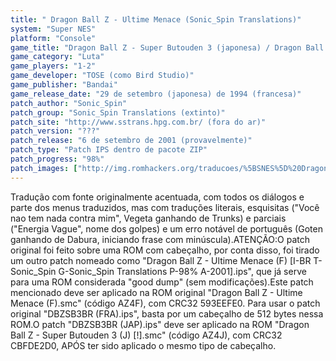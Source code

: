 ```yaml
---
title: " Dragon Ball Z - Ultime Menace (Sonic_Spin Translations)"
system: "Super NES"
platform: "Console"
game_title: "Dragon Ball Z - Super Butouden 3 (japonesa) / Dragon Ball Z - Ultime Menace (francesa)"
game_category: "Luta"
game_players: "1-2"
game_developer: "TOSE (como Bird Studio)"
game_publisher: "Bandai"
game_release_date: "29 de setembro (japonesa) de 1994 (francesa)"
patch_author: "Sonic_Spin"
patch_group: "Sonic_Spin Translations (extinto)"
patch_site: "http://www.sstrans.hpg.com.br/ (fora do ar)"
patch_version: "???"
patch_release: "6 de setembro de 2001 (provavelmente)"
patch_type: "Patch IPS dentro de pacote ZIP"
patch_progress: "98%"
patch_images: ["http://img.romhackers.org/traducoes/%5BSNES%5D%20Dragon%20Ball%20Z%20-%20Ultime%20Menace%20-%20Sonic_Spin%20Translations%20-%201.png","http://img.romhackers.org/traducoes/%5BSNES%5D%20Dragon%20Ball%20Z%20-%20Ultime%20Menace%20-%20Sonic_Spin%20Translations%20-%202.png","http://img.romhackers.org/traducoes/%5BSNES%5D%20Dragon%20Ball%20Z%20-%20Ultime%20Menace%20-%20Sonic_Spin%20Translations%20-%203.png"]
---
```

Tradução com fonte originalmente acentuada, com todos os diálogos e parte dos menus traduzidos, mas com traduções literais, esquisitas ("Você nao tem nada contra mim", Vegeta ganhando de Trunks) e parciais ("Energia Vague", nome dos golpes) e um erro notável de português (Goten ganhando de Dabura, iniciando frase com minúscula).ATENÇÃO:O patch original foi feito sobre uma ROM com cabeçalho, por conta disso, foi tirado um outro patch nomeado como "Dragon Ball Z - Ultime Menace (F) [I-BR T-Sonic_Spin G-Sonic_Spin Translations P-98% A-2001].ips", que já serve para uma ROM considerada "good dump" (sem modificações).Este patch mencionado deve ser aplicado na ROM original "Dragon Ball Z - Ultime Menace (F).smc" (código AZ4F), com CRC32 593EEFE0. Para usar o patch original "DBZSB3BR (FRA).ips", basta por um cabeçalho de 512 bytes nessa ROM.O patch "DBZSB3BR (JAP).ips" deve ser aplicado na ROM "Dragon Ball Z - Super Butouden 3 (J) [!].smc" (código AZ4J), com CRC32 CBFDE2D0, APÓS ter sido aplicado o mesmo tipo de cabeçalho.